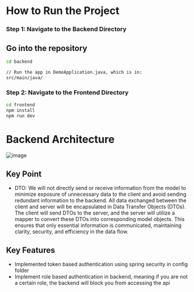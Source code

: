# How to Run the Project

###  Step 1: Navigate to the Backend Directory

## Go into the repository
```bash
cd backend

// Run the app in DemoApplication.java, which is in:
src/main/java/
```

### Step 2: Navigate to the Frontend Directory
```bash
cd frontend
npm install
npm run dev
```

# Backend Architecture
![image](https://github.com/user-attachments/assets/fcb8f718-32a6-4bb8-8872-5c60ab6bb9e4)

## Key Point
- DTO: We will not directly send or receive information from the model to minimize exposure of unnecessary data to the client and avoid sending redundant information to the backend.
All data exchanged between the client and server will be encapsulated in Data Transfer Objects (DTOs). The client will send DTOs to the server, and the server will utilize a mapper to convert these DTOs into corresponding model objects. This ensures that only essential information is communicated, maintaining clarity, security, and efficiency in the data flow.

## Key Features
- Implemented token based authentication using spring security in config folder
- Implement role based authentication in backend, meaning if you are not a certain role, the backend will block you from accessing the api

